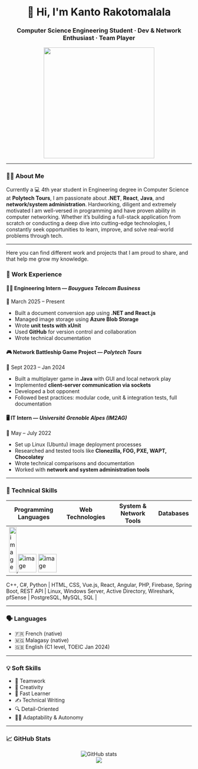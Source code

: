 <h1 align="center">👋 Hi, I'm Kanto Rakotomalala</h1>
<h3 align="center">Computer Science Engineering Student · Dev & Network Enthusiast · Team Player</h3>

<p align="center">
  <img src="https://media.giphy.com/media/qgQUggAC3Pfv687qPC/giphy.gif" width="300">
</p>

---

### 👨‍🎓 About Me
Currently a 💻 4th year student in  Engineering degree in Computer Science at **Polytech Tours**, I am passionate about **.NET**, **React**, **Java**, and **network/system administration**. Hardworking, diligent and extremely motivated I am well-versed in programming and have proven ability in computer networking. Whether it’s building a full-stack application from scratch or conducting a deep dive into cutting-edge technologies, I constantly seek opportunities to learn, improve, and solve real-world problems through tech.

---

Here you can find different work and projects that I am proud to share, and that help me grow my knowledge.

### 💼 Work Experience

#### 👨‍💻 Engineering Intern — *Bouygues Telecom Business*
📅 March 2025 – Present  
- Built a document conversion app using **.NET and React.js**  
- Managed image storage using **Azure Blob Storage**  
- Wrote **unit tests with xUnit**  
- Used **GitHub** for version control and collaboration  
- Wrote technical documentation

#### 🎮 Network Battleship Game Project — *Polytech Tours*
📅 Sept 2023 – Jan 2024  
- Built a multiplayer game in **Java** with GUI and local network play  
- Implemented **client-server communication via sockets**  
- Developed a bot opponent  
- Followed best practices: modular code, unit & integration tests, full documentation

#### 🖥️ IT Intern — *Université Grenoble Alpes (IM2AG)*
📅 May – July 2022  
- Set up Linux (Ubuntu) image deployment processes  
- Researched and tested tools like **Clonezilla, FOG, PXE, WAPT, Chocolatey**  
- Wrote technical comparisons and documentation  
- Worked with **network and system administration tools**

---

### 🧰 Technical Skills

| Programming Languages | Web Technologies           | System & Network Tools                 | Databases             |
|-----------------------|----------------------------|----------------------------------------|-----------------------|
|<img width="20" height="123" alt="image" src="https://github.com/user-attachments/assets/44d3fb8a-2061-4d3f-aa89-d4948bacb261" />,<img width="50" height="50" alt="image" src="https://github.com/user-attachments/assets/fa6d8985-bc25-47e1-a96b-e48697276e8b" /> <img width="50" height="50" alt="image" src="https://github.com/user-attachments/assets/3b2e2f47-49d0-4881-9f59-2edd079fc283" />

 C++, C#, Python | HTML, CSS, Vue.js, React, Angular, PHP, Firebase, Spring Boot, REST API | Linux, Windows Server, Active Directory, Wireshark, pfSense | PostgreSQL, MySQL, SQL |

---

### 🗣️ Languages

- 🇫🇷 French (native)
- 🇲🇬 Malagasy (native)
- 🇬🇧 English (C1 level, TOEIC Jan 2024)

---

### 💡 Soft Skills

- 🤝 Teamwork
- 🎨 Creativity
- 🧠 Fast Learner
- ✍️ Technical Writing
- 🔍 Detail-Oriented
- 🧑‍💼 Adaptability & Autonomy

---

### 📈 GitHub Stats

<p align="center">
  <img src="https://github-readme-stats.vercel.app/api?username=YourGitHubUsername&show_icons=true&theme=tokyonight&hide_border=true" alt="GitHub stats" />
  <br />
  <img src="https://github-readme-streak-stats.herokuapp.com/?user=YourGitHubUsername&theme=tokyonight&hide_border=true" />
  <br />
  <img src="https://github-readme-stats.vercel.app/api
